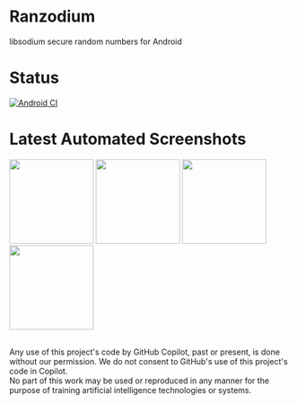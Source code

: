 # Ranzodium

libsodium secure random numbers for Android

Status
=
[![Android CI](https://github.com/zoff99/ranzodium/actions/workflows/app_startup.yml/badge.svg?branch=master)](https://github.com/zoff99/ranzodium/actions/workflows/app_startup.yml)

Latest Automated Screenshots
=

<img src="https://github.com/zoff99/ranzodium/releases/download/nightly/android_screen01_21.png" width="150">&nbsp;<img src="https://github.com/zoff99/ranzodium/releases/download/nightly/android_screen01_29.png" width="150">&nbsp;<img src="https://github.com/zoff99/ranzodium/releases/download/nightly/android_screen01_33.png" width="150">&nbsp;<img src="https://github.com/zoff99/ranzodium/releases/download/nightly/android_screen01_35.png" width="150">

<br>
Any use of this project's code by GitHub Copilot, past or present, is done
without our permission.  We do not consent to GitHub's use of this project's
code in Copilot.
<br>
No part of this work may be used or reproduced in any manner for the purpose of training artificial intelligence technologies or systems.
